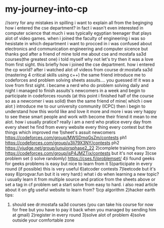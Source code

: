 # my-journey-into-cp
//sorry for any mistakes in spilling
i want to explain all from the beginging 
how i entered the cse department?
in fact i wasn't even interested in computer science that much i was typically egyptian teenager that plays alot of video games.
when i joined the faculty of engineering i was so hesistate in which department i want to procced in i was confused about electronics and communication engineering and computer sicence but thanks god after a friend of mine told me about cse and mostafa sa3d courses(the greatest one) i told myself why not let's try then it was a love from first sight.
this briefly how i joined the cse department.
how i entered the cp world?
after i watched alot of videos from course dr:mostafa sa3d (mastering 4 critical skills using c++)
the same friend introduce me to codeforces and problem solving sheets assuits....
you guessed it! it was a love from first sight.
i became a nerd who do problem solving daily and night i managed to finish assuits's newcomers in a week and begin to participate in codeforces rounds (at this point i finished half of the course so as a newcomer i was solid)
then the same friend of mine( which i owe alot ) introduce me to our university community (ICPC) then i begin to understand how this world like and love it more and more i was very happy to see these smart people and work with become their friend it mean to me alot.
how i usually pratice?
really i am a nerd who pratice every day from every sheet he find from every website every thing every contest but the things which improved me 
1)sheet's assuit 
newcomers https://codeforces.com/group/MWSDmqGsZm/contests
ph1  https://codeforces.com/group/u3Ii79X3NY/contests
ph2 https://vjudge.net/group/junuiorsphase2_22
2)complete training from zero https://codeforces.com/group/isP4JMZTix/contests
but it's not easy 
3)cse problem set (i solve randomly) https://cses.fi/problemset/
4)i found geeks for geeks problems is easy but nice to learn from it
5)participate in every round (if possible) this is very useful
6)atcoder contests 
7)leetcode but it's easy 
8)progvar.fun but it is very hard:)
what i do when learning a new topic?
i usually learn it from multiple source and pratice from the sheets above or set a tag in cf problem set a start solve from easy to hard.
i also read article about it on gfg
useful website to learn from?
1)cp algorithm
2)hacker earth
tips:
1) should see dr:mostafa sa3d courses (you can take his course for now for free but you have to pay it back when you managed by sending him at gmail)
2)register in every round 
3)solve alot of problem
4)solve outside your comfortable zone
